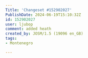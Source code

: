 ```yaml
---
Title: 'Changeset #152902027'
PublishDate: 2024-06-19T15:10:32Z
id: 152902027
user: ljubop
comment: added heath
created_by: JOSM/1.5 (19096 en_GB)
tags:
- Montenegro

---
```

